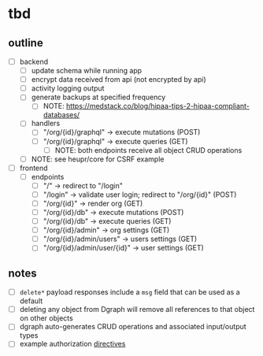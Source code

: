 # tbd

## outline
- [ ] backend
	- [ ] update schema while running app
	- [ ] encrypt data received from api (not encrypted by api)
	- [ ] activity logging output
	- [ ] generate backups at specified frequency
		- [ ] NOTE: https://medstack.co/blog/hipaa-tips-2-hipaa-compliant-databases/
	- [ ] handlers
		- [ ] "/org/{id}/graphql" -> execute mutations (POST)
		- [ ] "/org/{id}/graphql" -> execute queries (GET)
			- [ ] NOTE: both endpoints receive all object CRUD operations
	- [ ] NOTE: see heupr/core for CSRF example
- [ ] frontend
	- [ ] endpoints
		- [ ] "/" -> redirect to "/login"
		- [ ] "/login" -> validate user login; redirect to "/org/{id}" (POST)
		- [ ] "/org/{id}" -> render org (GET)
		- [ ] "/org/{id}/db" -> execute mutations (POST)
		- [ ] "/org/{id}/db" -> execute queries (GET)
		- [ ] "/org/{id}/admin" -> org settings (GET)
		- [ ] "/org/{id}/admin/users" -> users settings (GET)
		- [ ] "/org/{id}/admin/user/{id}" -> user settings (GET)

## notes
- [ ] `delete*` payload responses include a `msg` field that can be used as a default
- [ ] deleting any object from Dgraph will remove all references to that object on other objects
- [ ] dgraph auto-generates CRUD operations and associated input/output types
- [ ] example authorization [directives](https://github.com/99designs/gqlgen/issues/785#issue-465696123)
